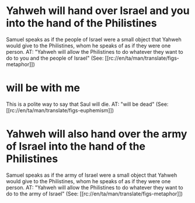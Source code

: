 # Yahweh will hand over Israel and you into the hand of the Philistines

Samuel speaks as if the people of Israel were a small object that Yahweh would give to the Philistines, whom he speaks of as if they were one person. AT: "Yahweh will allow the Philistines to do whatever they want to do to you and the people of Israel" (See: [[rc://en/ta/man/translate/figs-metaphor]])

# will be with me

This is a polite way to say that Saul will die. AT: "will be dead" (See: [[rc://en/ta/man/translate/figs-euphemism]])

# Yahweh will also hand over the army of Israel into the hand of the Philistines

Samuel speaks as if the army of Israel were a small object that Yahweh would give to the Philistines, whom he speaks of as if they were one person. AT: "Yahweh will allow the Philistines to do whatever they want to do to the army of Israel" (See: [[rc://en/ta/man/translate/figs-metaphor]])
